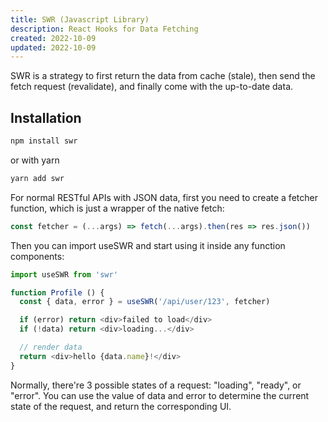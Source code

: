 ```yaml
---
title: SWR (Javascript Library)
description: React Hooks for Data Fetching
created: 2022-10-09
updated: 2022-10-09
---
```



SWR is a strategy to first return the data from cache (stale), then send the fetch request (revalidate), and finally come with the up-to-date data.

## Installation

```sh
npm install swr
```

or with yarn

```sh
yarn add swr
```

For normal RESTful APIs with JSON data, first you need to create a fetcher function, which is just a wrapper of the native fetch:

```javascript
const fetcher = (...args) => fetch(...args).then(res => res.json())
```

Then you can import useSWR and start using it inside any function components:

```javascript
import useSWR from 'swr'

function Profile () {
  const { data, error } = useSWR('/api/user/123', fetcher)

  if (error) return <div>failed to load</div>
  if (!data) return <div>loading...</div>

  // render data
  return <div>hello {data.name}!</div>
}
```

Normally, there're 3 possible states of a request: "loading", "ready", or "error". You can use the value of data and error to determine the current state of the request, and return the corresponding UI.
